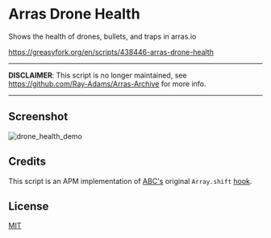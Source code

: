 # Arras Drone Health
Shows the health of drones, bullets, and traps in arras.io

https://greasyfork.org/en/scripts/438446-arras-drone-health

----

**DISCLAIMER**: This script is no longer maintained, see https://github.com/Ray-Adams/Arras-Archive for more info.

----

## Screenshot
![drone_health_demo](https://user-images.githubusercontent.com/63924749/149439657-a7db571d-70ea-4034-ab36-a5b934e8048b.png)

## Credits
This script is an APM implementation of [ABC's](https://github.com/ABCxFF) original `Array.shift` [hook](https://github.com/Ray-Adams/arras-scripts/blob/main/Drone%20Health/archive/original_drone_health.user.js).

## License
[MIT](https://github.com/Ray-Adams/Arras-Archive/blob/main/LICENSE)
